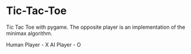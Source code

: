# Tic-Tac-Toe
Tic Tac Toe with pygame. The opposite player is an implementation of the minimax algorithm.

Human Player - X
AI Player - O
